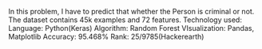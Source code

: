 In this problem, I have to predict that whether the Person is criminal or not.
The dataset contains 45k examples and 72 features.
Technology used:
Language: Python(Keras)
Algorithm: Random Forest
VIsualization: Pandas, Matplotlib
Accuracy: 95.468%
Rank: 25/9785(Hackerearth)
